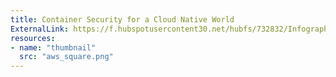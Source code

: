 ```yaml
---
title: Container Security for a Cloud Native World
ExternalLink: https://f.hubspotusercontent30.net/hubfs/732832/Infographics/Infographic%20-%20Azure%20-%20Container%20Security%20for%20a%20Cloud%20Native%20World.pdf
resources:
- name: "thumbnail"
  src: "aws_square.png"
---
```

